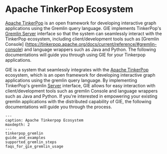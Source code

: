 # Apache TinkerPop Ecosystem
[Apache TinkerPop](http://tinkerpop.apache.org/) is an open framework for developing interactive
graph applications using the Gremlin query language. GIE implements TinkerPop's [Gremlin Server](https://tinkerpop.apache.org/docs/current/reference/#gremlin-server) interface
so that the system can seamlessly interact with the TinkerPop ecosystem, including client/development tools such as
[Gremlin Console] (https://tinkerpop.apache.org/docs/current/reference/#gremlin-console) and
language wrappers such as Java and Python. The following documentations will guide you through using GIE
for your Tinkerpop applications.

GIE is a system that seamlessly integrates with the [Apache TinkerPop]((http://tinkerpop.apache.org/)) ecosystem,
which is an open framework for developing interactive graph applications using the gremlin query language.
By implementing TinkerPop's gremlin [Server]((https://tinkerpop.apache.org/docs/current/reference/#gremlin-server)) interface,
GIE allows for easy interaction with client/development tools such as gremlin Console and language
wrappers such as Java and Python. If you're interested in empowering your existing gremlin applications
with the distributed capability of GIE, the following documentations will guide you through the process.

```{toctree} arguments
---
caption: Apache Tinkerpop Ecosystem
maxdepth: 2
---
tinkerpop_gremlin
guide_and_examples
supported_gremlin_steps
faqs_for_gie_gremlin_usage
```

